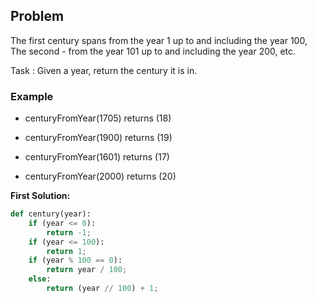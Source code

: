 ## Problem

The first century spans from the year 1 up to and including the year 100, The second - from the year 101 up to and including the year 200, etc.

Task :
Given a year, return the century it is in.

### Example

* centuryFromYear(1705)  returns (18)

* centuryFromYear(1900)  returns (19)

* centuryFromYear(1601)  returns (17)

* centuryFromYear(2000)  returns (20)



**First Solution:**
```python
def century(year):
    if (year <= 0):
        return -1;
    if (year <= 100):
        return 1;
    if (year % 100 == 0):
        return year / 100;
    else:
        return (year // 100) + 1;
```

